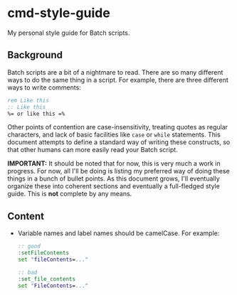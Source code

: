 # cmd-style-guide

My personal style guide for Batch scripts.

## Background

Batch scripts are a bit of a nightmare to read. There are so many different ways to do the same thing in a script. For example, there are three different ways to write comments:

```cmd
rem Like this
:: Like this
%= or like this =%
```

Other points of contention are case-insensitivity, treating quotes as regular characters, and lack of basic facilities like `case` or `while` statements. This document attempts to define a standard way of writing these constructs, so that other humans can more easily read your Batch script.

**IMPORTANT:** It should be noted that for now, this is very much a work in progress. For now, all I'll be doing is listing my preferred way of doing these things in a bunch of bullet points. As this document grows, I'll eventually organize these into coherent sections and eventually a full-fledged style guide. This is **not** complete by any means.

## Content

- Variable names and label names should be camelCase. For example:

  ```cmd
  :: good
  :setFileContents
  set "fileContents=..."
  
  :: bad
  :set_file_contents
  set "FileContents=..."
  ```
